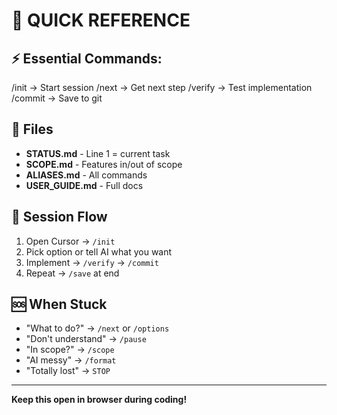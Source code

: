# 🚀 QUICK REFERENCE

## ⚡ Essential Commands:
/init     → Start session
/next     → Get next step
/verify   → Test implementation
/commit   → Save to git

## 📁 Files

- **STATUS.md** - Line 1 = current task
- **SCOPE.md** - Features in/out of scope
- **ALIASES.md** - All commands
- **USER_GUIDE.md** - Full docs

## 🎯 Session Flow

1. Open Cursor → `/init`
2. Pick option or tell AI what you want
3. Implement → `/verify` → `/commit`
4. Repeat → `/save` at end

## 🆘 When Stuck

- "What to do?" → `/next` or `/options`
- "Don't understand" → `/pause`
- "In scope?" → `/scope`
- "AI messy" → `/format`
- "Totally lost" → `STOP`

---

**Keep this open in browser during coding!**